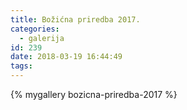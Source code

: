 ```yaml
---
title: Božićna priredba 2017.
categories:
  - galerija
id: 239
date: 2018-03-19 16:44:49
tags:
---
```


{% mygallery bozicna-priredba-2017 %}